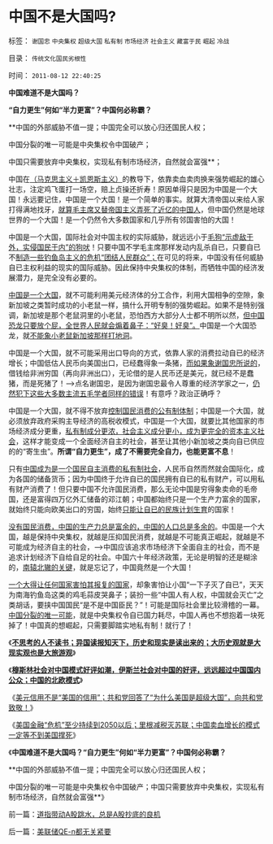 # 中国不是大国吗?

标签： `谢国忠` `中央集权` `超级大国` `私有制` `市场经济` `社会主义` `藏富于民` `崛起` `冷战` 

目录： `传统文化国民劣根性`

时间： `2011-08-12 22:40:25`

**中国难道不是大国吗？**

**“自力更生”何如“半力更富”？中国何必称霸？**

**中国的外部威胁不值一提；中国完全可以放心归还国民人权；

中国分裂的唯一可能是中央集权令中国破产；

中国只需要放弃中央集权，实现私有制市场经济，自然就会富强**；

中国在[（马克思主义＋凯恩斯主义）](../../../2011/7/11/凯恩斯主义降通胀，监管市场提质量.md)的教导下，依靠卖血卖肉换来强势崛起的雄心壮志，注定鸡飞蛋打一场空，赔上贞操还折寿！原因单得只是因为中国是一个大国！永远要记住，中国是一个大国！是一个简单的事实。就算大清帝国以来给人家打得满地找牙，[就算毛主席又替帝国主义弄死了近亿的中国人](../../../2011/1/21/香港模式和日本鬼子“人肉开采”.md)，但中国仍然是地球世界的一个大国！是一个仍然令大多数国家和几乎所有邻国害怕的大国！

中国是一个大国，国际社会对中国主权的实际威胁，就远远小于[毛狗“示虚敌于外，实侵国民于内”的狗吠](../../../2009/9/28/示形于外实侵于内的爱国道德明星.md)！只要中国不学毛主席那样发动内乱杀自已，只要自已不[制造一些钓鱼岛主义的危机“团结人民群众”；](http://darthvad123.wordpress.com/2011/04/05/%E9%92%93%E9%B1%BC%E5%B2%9B%E4%B8%BB%E4%B9%89/)在可见的将来，中国没有任何威胁自已主权利益的现实的国际威胁。因此保持中央集权的体制，而牺牲中国的经济发展潜力，是完全没有必要的。

[中国是一个大国](../../../2009/9/30/中国是一个大国！.md)，就不可能利用美元经济体的分工合作，利用大国相争的空隙，象新加坡之类暂时成功的小老鼠一样，搞什么开明专制的强势崛起。如果不是特别强调，新加坡是那个老鼠洞里的小老鼠，恐怕西方大部分人士都不明所以然，[但中国恐龙只要放个屁，全世界人民就会煽着鼻子：“好臭！好臭”。](../../../2009/9/30/永久性的全国全民总动员.md)中国是一个大国恐龙，就[不能象小老鼠新加坡那样打地洞](../../../2011/1/29/“中央帝国太大了”太难管理了.md)。

中国是一个大国，就不可能采用出口导向的方式，依靠人家的消费拉动自已的经济增长；中国低估人民币向美国出口，已经蠢得象一条猪，[而如果象谢国忠所说的](../../../2010/10/8/谢国忠的货币和汇率的常识错误.md)，借钱给非洲穷国（再向非洲出口），无论借的是人民币还是美元，就已经不是蠢猪，而是死猪了！——>点名谢国忠，是因为谢国忠最令人尊重的经济学家之一，[仍然犯下这些大多数主流五毛学者同样的错误](../../../2009/9/20/谢国忠等城镇化拉动GDP论可能灾难性结果.md)！有意呼？政治正确呼？

中国是一个大国，就不得不放弃[控制国民消费的公有制体制](../../../2010/7/4/民主就是把消费权归还国民.md)；中国是一个大国，就必须放弃政府采购主导经济的高税收模式，中国是一个大国，就要比其他国家的市场经济成分更重，[私有制成分更浓，社会主义成分更小，成为更完全的资本主义社会](../../../2011/8/11/文明史即资本主义史；人类社会＝（奴隶制＋资本主义）.md)，这样才能变成一个全面经济自主的社会，甚至让其他小新加坡之类向自已供应的的“寄生虫”。**所谓“自力更生”，成了不需要完全自力，也能更富不息**！

只有[中国成为是一个国民自主消费的私有制社会](../../../2011/7/5/民主是消费者的钞票买出来的；乳业实播《通往奴役之路》.md)，人民币自然而然就会国际化，成为各国的储备货币；因为中国终于允许自已的国民拥有自已的私有财产，可以用私有财产消费了！但只要中国不允许国民消费，那么无论中国是穷得象卖命的毛帝国，还是富得四万亿外汇储备的邓江朝；中国都始终只是一个生产力富余的国家，就始终只能向欧美出口的穷国，始终[只能让自已的民族计划生育](http://hi.baidu.com/darthchn/blog/item/95314adfd09ec94694ee37e1.html)的国家！

[没有国民消费，中国的生产力总是富余的，中国的人口总是多余的](../../../2010/4/25/内需并不会因为人民币升值就被拉动.md)。中国是一个大国，越是保持中央集权，就越是压抑国民消费，就越是不可能真正崛起，就越是不可能成为经济自主的社会，——>中国应该追求市场经济下全面自主的社会，而不是追求计划经济下自给自足的社会。中国六十年经济政策，无论是明智的还是糊涂的，[南辕北辙的关键](../../../2010/1/13/一字真经拖字诀，南辕北辙慢慢来.md)，就是忘记了，中国竟然是一个大国！

[一个大得让任何国家害怕其报复的国家](../../../2009/10/1/大国霸权主义阻碍中国和平崛起.md)，却象害怕让小国“一下子灭了自已”，天天为南海钓鱼岛这类的鸡毛蒜皮哭鼻子；装扮一些“中国人有人权，中国就会灭亡”之类胡话，要挟中国国民“是不是中国臣民？”！可能是国际社会里比较滑稽的一幕。[中国分裂的唯一可能](../../../2009/10/1/主权分裂症的病因，处方和毒药.md)，就是中央集权令自已国力耗尽，中国人再也不想抱着一块死掉了！中国真的想崛起，只需要脚踏实地私有制！就行了！

《[**不思考的人不读书；异国读报知天下，历史和现实是读出来的；大历史观就是大现实观也是大旅游观**](../../../2011/8/11/读书读报懂历史，学会旅游看世界.md)》

《[**穆斯林社会对中国模式好评如潮，伊斯兰社会对中国的好评，远远超过中国国内公众；中国的北欧模式**](../../../2011/8/11/穆斯林社会对中国模式好评如潮.md)》

《[美元信用不是“美国的信用”；共和党回答了“为什么美国是超级大国”，向共和党致敬！](../../../2011/8/11/美元信用非美国信用；向共和党致敬！.md)》

《[美国金融“危机”至少持续到2050以后；里根减税灭苏联；中国卖血增长的模式一定等不到美国撑死](../../../2011/8/12/里根减税灭苏联.md)》

《**中国难道不是大国吗？“自力更生”何如“半力更富”？中国何必称霸？**

**中国的外部威胁不值一提；中国完全可以放心归还国民人权；

中国分裂的唯一可能是中央集权令中国破产；中国只需要放弃中央集权，实现私有制市场经济，自然就会富强**》



前一篇：[道指带动A股跳水，总是A股抄底的良机](../../../2011/8/12/道指带动A股跳水，总是A股抄底的良机.md)

后一篇：[美联储QE-n都无关紧要](../../../2011/8/12/美联储QE-n都无关紧要.md)